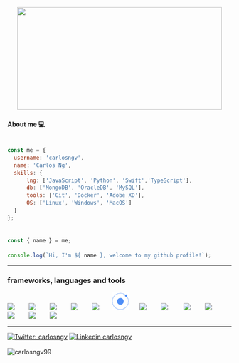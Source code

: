 
<p align="center">
  <img width="460" height="230" src="https://media.giphy.com/media/aNqEFrYVnsS52/giphy.gif" alr="Cat">
</p>

#### About me 💻



```javascript

const me = {
  username: 'carlosngv',
  name: 'Carlos Ng',
  skills: {
      lng: ['JavaScript', 'Python', 'Swift','TypeScript'],
      db: ['MongoDB', 'OracleDB', 'MySQL'],
      tools: ['Git', 'Docker', 'Adobe XD'],
      OS: ['Linux', 'Windows', 'MacOS']
  }
};


const { name } = me;

console.log(`Hi, I'm ${ name }, welcome to my github profile!`);

```


---

<h3>frameworks, languages and tools</h3>

<img src="https://cdn.jsdelivr.net/gh/devicons/devicon@latest/icons/html5/html5-plain.svg" width="40px">&nbsp;&nbsp;&nbsp;&nbsp;&nbsp;&nbsp;&nbsp;&nbsp;<img src="https://cdn.jsdelivr.net/gh/devicons/devicon@latest/icons/css3/css3-plain.svg" width="40px">&nbsp;&nbsp;&nbsp;&nbsp;&nbsp;&nbsp;&nbsp;&nbsp;<img src="https://cdn.jsdelivr.net/gh/devicons/devicon@latest/icons/javascript/javascript-original.svg" width="40px">&nbsp;&nbsp;&nbsp;&nbsp;&nbsp;&nbsp;&nbsp;&nbsp;<img src="https://cdn.iconscout.com/icon/free/png-512/typescript-1174965.png" width="40px">&nbsp;&nbsp;&nbsp;&nbsp;&nbsp;&nbsp;&nbsp;&nbsp;<img src="https://cdn.jsdelivr.net/gh/devicons/devicon@latest/icons/nodejs/nodejs-plain.svg" width="40px">&nbsp;&nbsp;&nbsp;&nbsp;&nbsp;&nbsp;&nbsp;<img src="https://github.com/devicons/devicon/blob/v2.14.0/icons/ionic/ionic-original.svg" width="40px">&nbsp;&nbsp;&nbsp;&nbsp;&nbsp;&nbsp;<img src="https://cdn.worldvectorlogo.com/logos/angular-icon.svg" width="40px">&nbsp;&nbsp;&nbsp;&nbsp;&nbsp;&nbsp;&nbsp;&nbsp;<img src="https://cdn.jsdelivr.net/gh/devicons/devicon@latest/icons/git/git-original.svg" width="40px">&nbsp;&nbsp;&nbsp;&nbsp;&nbsp;&nbsp;&nbsp;&nbsp;&nbsp;<img src="https://cdn.jsdelivr.net/gh/devicons/devicon@latest/icons/mongodb/mongodb-original.svg" width="40px">&nbsp;&nbsp;&nbsp;&nbsp;&nbsp;&nbsp;&nbsp;&nbsp;<img src="https://camo.githubusercontent.com/c5b95fc653e7928d7277fa065cd098187cb9b7ea2d4d976cef5215a0676d2424/68747470733a2f2f63646e2e6a7364656c6976722e6e65742f67682f616e67756c61722d6d6174657269616c2d657874656e73696f6e732f7061676573406d61737465722f6173736574732f616e67756c61722d6d6174657269616c2d657874656e73696f6e732d6c6f676f2e706e67" width="40px">&nbsp;&nbsp;&nbsp;&nbsp;&nbsp;&nbsp;&nbsp;&nbsp;<img src="https://img.icons8.com/ios/452/mysql-logo.png" width="40px">&nbsp;&nbsp;&nbsp;&nbsp;&nbsp;&nbsp;&nbsp;&nbsp;<img src="https://upload.wikimedia.org/wikipedia/commons/thumb/c/c3/Python-logo-notext.svg/768px-Python-logo-notext.svg.png" width="40px">&nbsp;&nbsp;&nbsp;&nbsp;&nbsp;&nbsp;&nbsp;&nbsp;<img src="http://joshinnovations.com/adminstyles/img/gallery/1612864460.png" width="40px">


---

[![Twitter: carlosngv](https://img.shields.io/badge/twitter-%231DA1F2.svg?&style=for-the-badge&logo=twitter&logoColor=white)](https://twitter.com/carlosngv)
[![Linkedin carlosngv](https://img.shields.io/badge/linkedin-%230077B5.svg?&style=for-the-badge&logo=linkedin&logoColor=white)](https://www.linkedin.com/in/carlosngv99/)
<br><br>
![carlosngv99](https://komarev.com/ghpvc/?username=carlosngv)



